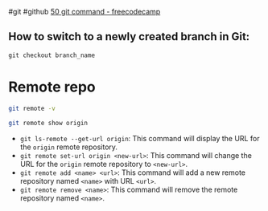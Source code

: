 #git #github 
[50 git command - freecodecamp](https://www.freecodecamp.org/news/git-cheat-sheet/)

## How to switch to a newly created branch in Git:

```
git checkout branch_name
```

# Remote repo
```bash
git remote -v
```

```bash
git remote show origin
```

- `git ls-remote --get-url origin`: This command will display the URL for the `origin` remote repository.
- `git remote set-url origin <new-url>`: This command will change the URL for the `origin` remote repository to `<new-url>`.
- `git remote add <name> <url>`: This command will add a new remote repository named `<name>` with URL `<url>`.
- `git remote remove <name>`: This command will remove the remote repository named `<name>`.
